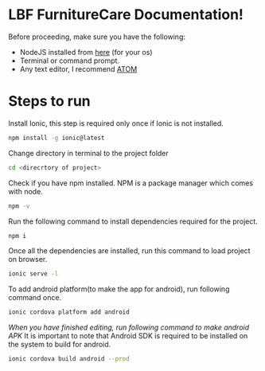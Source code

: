 # LBF FurnitureCare Documentation!

Before proceeding, make sure you have the following:

 - NodeJS installed from [here](https://nodejs.org/en/download/) (for your os)
 - Terminal or command prompt.
 - Any text editor, I recommend [ATOM](https://atom.io/)

# Steps to run

Install Ionic, this step is required only once if Ionic is not installed.
```sh
npm install -g ionic@latest
```
Change directory in terminal to the project folder
```sh
cd <direcrtory of project>
```
Check if you have npm installed. NPM is a package manager which comes with node.
```sh
npm -v
```
Run the following command to install dependencies required for the project.
```sh
npm i
```
Once all the dependencies are installed, run this command to load project on browser.
```sh
ionic serve -l
```
To add android platform(to make the app for android), run following command once.
```sh
ionic cordova platform add android
```
*When you have finished editing, run following command to make android APK*
It is important to note that Android SDK is required to be installed on the system to build for android.
```sh
ionic cordova build android --prod
```
